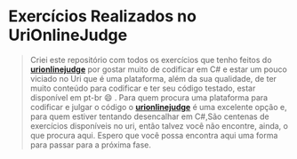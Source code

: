 # Exercícios Realizados no UriOnlineJudge

>Criei este repositório com todos os exercícios que tenho feitos do **[urionlinejudge](https://www.urionlinejudge.com.br)**
por gostar muito de codificar em C# e estar um pouco viciado no Uri que é uma plataforma, além da sua qualidade, de ter muito conteúdo para codificar e ter seu código testado, estar disponível em pt-br :smile: . Para quem procura uma plataforma para codificar e julgar o código o **[urionlinejudge](https://www.urionlinejudge.com.br)** é uma excelente opção e, para quem estiver tentando desencalhar em C#,São centenas de exercícios disponíveis no uri, então talvez você não encontre, ainda, o que procura aqui. Espero que você possa encontra aqui uma forma para passar para a próxima fase.

